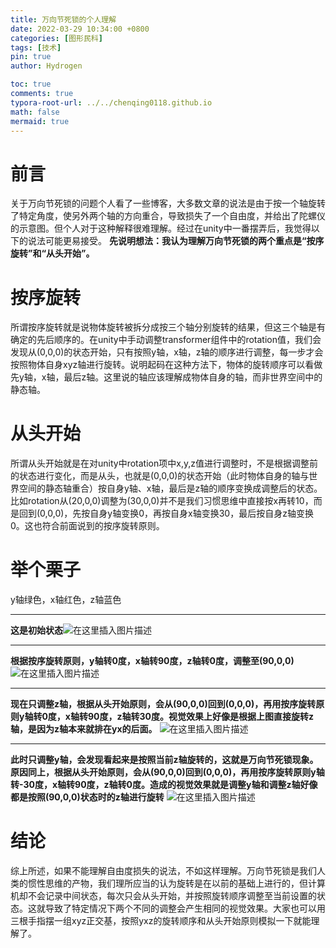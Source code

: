 ```yaml
---
title: 万向节死锁的个人理解
date: 2022-03-29 10:34:00 +0800
categories: [图形民科]
tags: [技术]
pin: true
author: Hydrogen

toc: true
comments: true
typora-root-url: ../../chenqing0118.github.io
math: false
mermaid: true
---
```


# 前言

关于万向节死锁的问题个人看了一些博客，大多数文章的说法是由于按一个轴旋转了特定角度，使另外两个轴的方向重合，导致损失了一个自由度，并给出了陀螺仪的示意图。但个人对于这种解释很难理解。经过在unity中一番摆弄后，我觉得以下的说法可能更易接受。
**先说明想法：我认为理解万向节死锁的两个重点是“按序旋转”和“从头开始”。**

# 按序旋转

所谓按序旋转就是说物体旋转被拆分成按三个轴分别旋转的结果，但这三个轴是有确定的先后顺序的。在unity中手动调整transformer组件中的rotation值，我们会发现从(0,0,0)的状态开始，只有按照y轴，x轴，z轴的顺序进行调整，每一步才会按照物体自身xyz轴进行旋转。说明起码在这种方法下，物体的旋转顺序可以看做先y轴，x轴，最后z轴。这里说的轴应该理解成物体自身的轴，而非世界空间中的静态轴。

# 从头开始

所谓从头开始就是在对unity中rotation项中x,y,z值进行调整时，不是根据调整前的状态进行变化，而是从头，也就是(0,0,0)的状态开始（此时物体自身的轴与世界空间的静态轴重合）按自身y轴、x轴，最后是z轴的顺序变换成调整后的状态。
比如rotation从(20,0,0)调整为(30,0,0)并不是我们习惯思维中直接按x再转10，而是回到(0,0,0)，先按自身y轴变换0，再按自身x轴变换30，最后按自身z轴变换0。这也符合前面说到的按序旋转原则。

# 举个栗子

y轴绿色，x轴红色，z轴蓝色

***

**这是初始状态**![在这里插入图片描述](https://img-blog.csdnimg.cn/b345a51a1318481184f3ccb5b144248c.png)

***

**根据按序旋转原则，y轴转0度，x轴转90度，z轴转0度，调整至(90,0,0)**
![在这里插入图片描述](https://img-blog.csdnimg.cn/3ad6d4d8b3f341e699232dbebf4f9894.png?x-oss-process=image/watermark,type_d3F5LXplbmhlaQ,shadow_50,text_Q1NETiBAT2xkIEg=,size_20,color_FFFFFF,t_70,g_se,x_16)

***

**现在只调整z轴，根据从头开始原则，会从(90,0,0)回到(0,0,0)，再用按序旋转原则y轴转0度，x轴转90度，z轴转30度。视觉效果上好像是根据上图直接旋转z轴，是因为z轴本来就排在yx的后面。**
![在这里插入图片描述](https://img-blog.csdnimg.cn/de64b11f55cd446ba6e7f8091f3eed9c.png?x-oss-process=image/watermark,type_d3F5LXplbmhlaQ,shadow_50,text_Q1NETiBAT2xkIEg=,size_20,color_FFFFFF,t_70,g_se,x_16)

***

**此时只调整y轴，会发现看起来是按照当前z轴旋转的，这就是万向节死锁现象。原因同上，根据从头开始原则，会从(90,0,0)回到(0,0,0)，再用按序旋转原则y轴转-30度，x轴转90度，z轴转0度。造成的视觉效果就是调整y轴和调整z轴好像都是按照(90,0,0)状态时的z轴进行旋转**
![在这里插入图片描述](https://img-blog.csdnimg.cn/48724d13792d4747b0a2b33daec24ff0.png?x-oss-process=image/watermark,type_d3F5LXplbmhlaQ,shadow_50,text_Q1NETiBAT2xkIEg=,size_20,color_FFFFFF,t_70,g_se,x_16)

# 结论

综上所述，如果不能理解自由度损失的说法，不如这样理解。万向节死锁是我们人类的惯性思维的产物，我们理所应当的认为旋转是在以前的基础上进行的，但计算机却不会记录中间状态，每次只会从头开始，并按照旋转顺序调整至当前设置的状态。这就导致了特定情况下两个不同的调整会产生相同的视觉效果。大家也可以用三根手指摆一组xyz正交基，按照yxz的旋转顺序和从头开始原则模拟一下就能理解了。